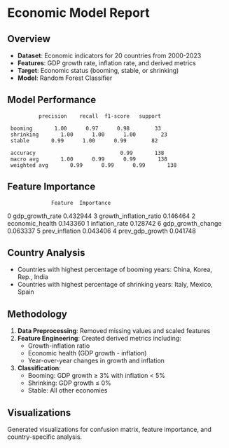 
# Economic Model Report

## Overview
- **Dataset**: Economic indicators for 20 countries from 2000-2023
- **Features**: GDP growth rate, inflation rate, and derived metrics
- **Target**: Economic status (booming, stable, or shrinking)
- **Model**: Random Forest Classifier

## Model Performance
              precision    recall  f1-score   support

     booming       1.00      0.97      0.98        33
     shrinking       1.00      1.00      1.00        23
     stable       0.99      1.00      0.99        82

     accuracy                           0.99       138
     macro avg       1.00      0.99      0.99       138
     weighted avg       0.99      0.99      0.99       138


## Feature Importance
                  Feature  Importance
0         gdp_growth_rate    0.432944
3  growth_inflation_ratio    0.146464
2         economic_health    0.143360
1          inflation_rate    0.128742
6       gdp_growth_change    0.063337
5          prev_inflation    0.043406
4         prev_gdp_growth    0.041748

## Country Analysis
- Countries with highest percentage of booming years: China, Korea, Rep., India
- Countries with highest percentage of shrinking years: Italy, Mexico, Spain

## Methodology
1. **Data Preprocessing**: Removed missing values and scaled features
2. **Feature Engineering**: Created derived metrics including:
   - Growth-inflation ratio
   - Economic health (GDP growth - inflation)
   - Year-over-year changes in growth and inflation
3. **Classification**: 
   - Booming: GDP growth ≥ 3% with inflation < 5%
   - Shrinking: GDP growth ≤ 0%
   - Stable: All other economies

## Visualizations
Generated visualizations for confusion matrix, feature importance, and country-specific analysis.
